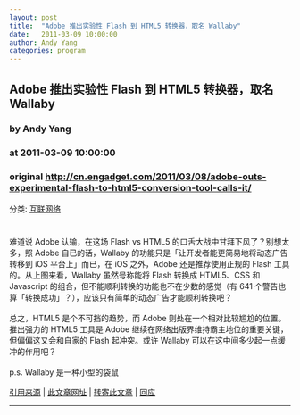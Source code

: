 ```yaml
---
layout: post
title:  "Adobe 推出实验性 Flash 到 HTML5 转换器，取名 Wallaby"
date:   2011-03-09 10:00:00
author: Andy Yang
categories: program
---
```


## Adobe 推出实验性 Flash 到 HTML5 转换器，取名 Wallaby
### by Andy Yang
### at 2011-03-09 10:00:00
### original <http://cn.engadget.com/2011/03/08/adobe-outs-experimental-flash-to-html5-conversion-tool-calls-it/>

<p>分类: <a href="http://cn.engadget.com/category/internet/" rel="tag">互联网络</a></p><div style="text-align:center"><a href="http://www.engadget.com/2011/03/08/adobe-outs-experimental-flash-to-html5-conversion-tool-calls-it/"><img hspace="4" border="0" vspace="4" alt="" src="http://www.blogcdn.com/www.engadget.com/media/2011/03/11x0308b764f122.jpg"><br>
<br>
</a></div>
难道说 Adobe 认输，在这场 Flash vs HTML5 的口舌大战中甘拜下风了？别想太多，照 Adobe 自已的话，Wallaby 的功能只是「让开发者能更简易地将动态广告转移到 iOS 平台上」而已，在 iOS 之外，Adobe 还是推荐使用正规的 Flash 工具的。从上图来看，Wallaby 虽然号称能将 Flash 转换成 HTML5、CSS 和 Javascript 的组合，但不能顺利转换的功能也不在少数的感觉（有 641 个警告也算「转换成功」？），应该只有简单的动态广告才能顺利转换吧？<br>
<br>
总之，HTML5 是个不可挡的趋势，而 Adobe 则处在一个相对比较尴尬的位置。推出强力的 HTML5 工具是 Adobe 继续在网络出版界维持霸主地位的重要关键，但偏偏这又会和自家的 Flash 起冲突。或许 Wallaby 可以在这中间多少起一点缓冲的作用吧？<br>
<br>
p.s. Wallaby 是一种小型的袋鼠<p><h6 style="clear:both;padding:8px 0 0 0;height:2px;font-size:1px;border:0;margin:0;padding:0"></h6><a href="http://www.engadget.com/2011/03/08/adobe-outs-experimental-flash-to-html5-conversion-tool-calls-it/">引用来源</a> | <a href="http://cn.engadget.com/2011/03/08/adobe-outs-experimental-flash-to-html5-conversion-tool-calls-it/" rel="bookmark" title="Permanent link to this entry">此文章网址</a> | <a href="http://cn.engadget.com/forward/19873151/" title="Send this entry to a friend via email">转寄此文章</a> | <a href="http://cn.engadget.com/2011/03/08/adobe-outs-experimental-flash-to-html5-conversion-tool-calls-it/#comments" title="View reader comments on this entry">回应</a><hr size="1"></p>